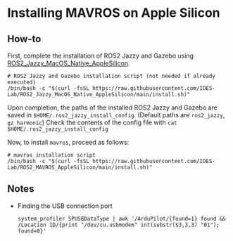# Installing MAVROS on Apple Silicon

## How-to

First, complete the installation of ROS2 Jazzy and Gazebo using [ROS2_Jazzy_MacOS_Native_AppleSilicon](https://github.com/IOES-Lab/ROS2_Jazzy_MacOS_Native_AppleSilicon).
```
# ROS2 Jazzy and Gazebo installation script (not needed if already executed)
/bin/bash -c "$(curl -fsSL https://raw.githubusercontent.com/IOES-Lab/ROS2_Jazzy_MacOS_Native_AppleSilicon/main/install.sh)"
```
Upon completion, the paths of the installed ROS2 Jazzy and Gazebo are saved in `$HOME/.ros2_jazzy_install_config`. (Default paths are `ros2_jazzy`, `gz_harmonic`)
Check the contents of the config file with `cat $HOME/.ros2_jazzy_install_config`

Now, to install `mavros`, proceed as follows:

```
# mavros installation script
/bin/bash -c "$(curl -fsSL https://raw.githubusercontent.com/IOES-Lab/ROS2_MAVROS_AppleSilicon/main/install.sh)"

```

## Notes

- Finding the USB connection port
  ```
  system_profiler SPUSBDataType | awk '/ArduPilot/{found=1} found && /Location ID/{print "/dev/cu.usbmodem" int(substr($3,3,3) "01"); found=0}'
  ```
